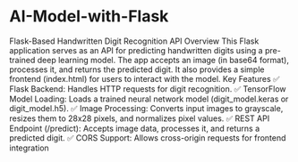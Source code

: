 # AI-Model-with-Flask
Flask-Based Handwritten Digit Recognition API Overview This Flask application serves as an API for predicting handwritten digits using a pre-trained deep learning model. The app accepts an image (in base64 format), processes it, and returns the predicted digit. It also provides a simple frontend (index.html) for users to interact with the model.
Key Features
✅ Flask Backend: Handles HTTP requests for digit recognition.
✅ TensorFlow Model Loading: Loads a trained neural network model (digit_model.keras or digit_model.h5).
✅ Image Processing: Converts input images to grayscale, resizes them to 28x28 pixels, and normalizes pixel values.
✅ REST API Endpoint (/predict): Accepts image data, processes it, and returns a predicted digit.
✅ CORS Support: Allows cross-origin requests for frontend integration
